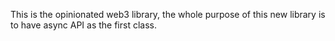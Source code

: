This is the opinionated web3 library, the whole purpose of this new library is to have async API as the first class.